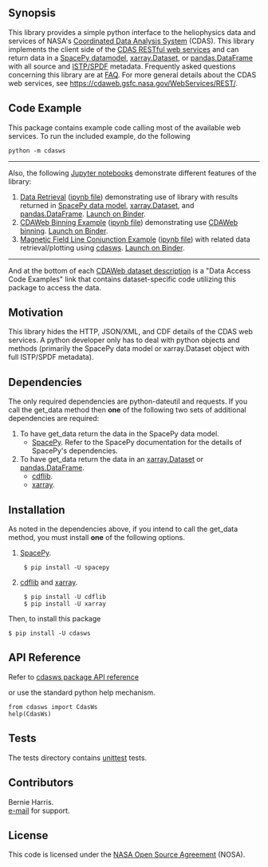 
## Synopsis

This library provides a simple python interface to the heliophysics data 
and services of 
NASA's [Coordinated Data Analysis System](https://cdaweb.gsfc.nasa.gov/)
(CDAS).  This library implements the client side of the 
[CDAS RESTful web services](https://cdaweb.gsfc.nasa.gov/WebServices/REST/)
and can return data in a 
[SpacePy datamodel](https://spacepy.github.io/datamodel.html),
[xarray.Dataset](https://docs.xarray.dev/en/stable/generated/xarray.Dataset.html), or
[pandas.DataFrame](https://pandas.pydata.org/pandas-docs/stable/reference/api/pandas.DataFrame.html)
with all source and 
[ISTP/SPDF](https://spdf.gsfc.nasa.gov/sp_use_of_cdf.html) metadata.
Frequently asked questions concerning this library are at 
[FAQ](https://cdaweb.gsfc.nasa.gov/WebServices/REST/py/FAQ.html).
For more general details about the CDAS web services, see
https://cdaweb.gsfc.nasa.gov/WebServices/REST/.

## Code Example

This package contains example code calling most of the available web services.
To run the included example, do the following

    python -m cdasws

---
Also, the following [Jupyter notebooks](https://jupyter.org/) demonstrate
different features of the library:

1. [Data Retrieval](https://cdaweb.gsfc.nasa.gov/WebServices/REST/jupyter/CdasWsDataRetrieval.html) ([ipynb file](https://cdaweb.gsfc.nasa.gov/WebServices/REST/jupyter/CdasWsDataRetrieval.ipynb)) demonstrating use of library with results returned in [SpacePy data model](https://spacepy.github.io/datamodel.html), [xarray.Dataset](https://docs.xarray.dev/en/stable/generated/xarray.Dataset.html), and [pandas.DataFrame](https://pandas.pydata.org/pandas-docs/stable/reference/api/pandas.DataFrame.html). [Launch on Binder](https://binder.opensci.2i2c.cloud/v2/gh/berniegsfc/cdasws-notebooks/main?labpath=CdasWsDataRetrieval.ipynb).
2. [CDAWeb Binning Example](https://cdaweb.gsfc.nasa.gov/WebServices/REST/jupyter/CdasWsBinningExample.html) ([ipynb file](https://cdaweb.gsfc.nasa.gov/WebServices/REST/jupyter/CdasWsBinningExample.ipynb)) demonstrating use [CDAWeb binning](https://cdaweb.gsfc.nasa.gov/CDAWeb_Binning_readme.html). [Launch on Binder](https://binder.opensci.2i2c.cloud/v2/gh/berniegsfc/cdasws-notebooks/main?labpath=CdasWsBinningExample.ipynb).
3. [Magnetic Field Line Conjunction Example](https://sscweb.gsfc.nasa.gov/WebServices/REST/jupyter/SscWsConjunctionExample.html) ([ipynb file](https://sscweb.gsfc.nasa.gov/WebServices/REST/jupyter/SscWsConjunctionExample.ipynb)) with related data retrieval/plotting using [cdasws](https://pypi.org/project/cdasws/). [Launch on Binder](https://binder.opensci.2i2c.cloud/v2/gh/berniegsfc/sscws-notebooks/main?labpath=SscWsConjunctionExample.ipynb).
---

And at the bottom of each 
[CDAWeb dataset description](https://cdaweb.gsfc.nasa.gov/misc/Notes.html) 
is a "Data Access Code Examples" link that contains dataset-specific code 
utilizing this package to access the data.

## Motivation

This library hides the HTTP, JSON/XML, and CDF details of the CDAS web 
services. A python developer only has to deal with python objects and 
methods (primarily the SpacePy data model or xarray.Dataset object with 
full ISTP/SPDF metadata).

## Dependencies

The only required dependencies are python-dateutil and requests.  If you
call the get_data method then **one** of the following two sets of additional
dependencies are required:

1. To have get_data return the data in the SpacePy data model.
    * [SpacePy](https://spacepy.github.io/). Refer to the SpacePy
      documentation for the details of SpacePy's dependencies.
2. To have get_data return the data in an [xarray.Dataset](https://docs.xarray.dev/en/stable/generated/xarray.Dataset.html) or [pandas.DataFrame](https://pandas.pydata.org/pandas-docs/stable/reference/api/pandas.DataFrame.html).
    * [cdflib](https://pypi.org/project/cdflib/).
    * [xarray](https://pypi.org/project/xarray/).

## Installation

As noted in the dependencies above, if you intend to call the get_data
method, you must install **one** of the following options.

1. [SpacePy](https://spacepy.github.io/).

        $ pip install -U spacepy

2. [cdflib](https://pypi.org/project/cdflib/) and [xarray](https://pypi.org/project/xarray/).

        $ pip install -U cdflib
        $ pip install -U xarray

Then, to install this package

    $ pip install -U cdasws


## API Reference

Refer to
[cdasws package API reference](https://cdaweb.gsfc.nasa.gov/WebServices/REST/py/cdasws/index.html)

or use the standard python help mechanism.

    from cdasws import CdasWs
    help(CdasWs)

## Tests

The tests directory contains 
[unittest](https://docs.python.org/3/library/unittest.html)
tests.

## Contributors

Bernie Harris.  
[e-mail](mailto:NASA-SPDF-Support@nasa.onmicrosoft.com) for support.

## License

This code is licensed under the 
[NASA Open Source Agreement](https://cdaweb.gsfc.nasa.gov/WebServices/NASA_Open_Source_Agreement_1.3.txt) (NOSA).
